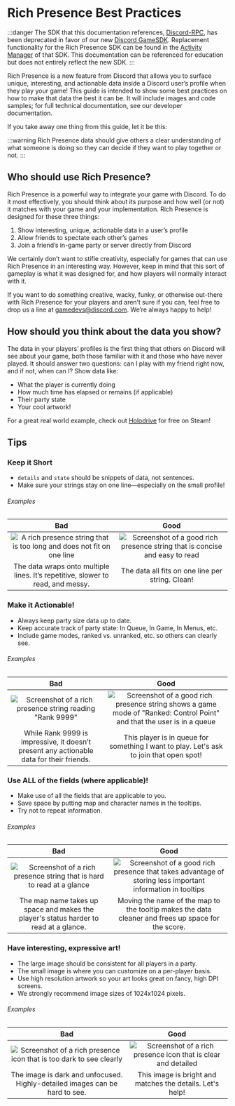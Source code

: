 # Rich Presence Best Practices

:::danger
The SDK that this documentation references, [Discord-RPC](https://github.com/discord/discord-rpc), has been deprecated in favor of our new [Discord GameSDK](/game-sdk/getting-started). Replacement functionality for the Rich Presence SDK can be found in the [Activity Manager](/game-sdk/activities) of that SDK. This documentation can be referenced for education but does not entirely reflect the new SDK.
:::

Rich Presence is a new feature from Discord that allows you to surface unique, interesting, and actionable data inside a Discord user’s profile when they play your game! This guide is intended to show some best practices on how to make that data the best it can be. It will include images and code samples; for full technical documentation, see our developer documentation.

If you take away one thing from this guide, let it be this:

:::warning
Rich Presence data should give others a clear understanding of what someone is doing so they can decide if they want to play together or not.
:::

## Who should use Rich Presence?

Rich Presence is a powerful way to integrate your game with Discord. To do it most effectively, you should think about its purpose and how well (or not) it matches with your game and your implementation. Rich Presence is designed for these three things:

1. Show interesting, unique, actionable data in a user’s profile
2. Allow friends to spectate each other’s games
3. Join a friend’s in-game party or server directly from Discord

We certainly don’t want to stifle creativity, especially for games that can use Rich Presence in an interesting way. However, keep in mind that this sort of gameplay is what it was designed for, and how players will normally interact with it.

If you want to do something creative, wacky, funky, or otherwise out-there with Rich Presence for your players and aren’t sure if you can, feel free to drop us a line at [gamedevs@discord.com](mailto:gamedevs@discord.com). We’re always happy to help!

## How should you think about the data you show?

The data in your players’ profiles is the first thing that others on Discord will see about your game, both those familiar with it and those who have never played. It should answer two questions: can I play with my friend right now, and if not, when can I? Show data like:

- What the player is currently doing
- How much time has elapsed or remains (if applicable)
- Their party state
- Your cool artwork!

For a great real world example, check out [Holodrive](https://store.steampowered.com/app/370770/Holodrive/) for free on Steam!

## Tips

### Keep it Short

- `details` and `state` should be snippets of data, not sentences.
- Make sure your strings stay on one line—especially on the small profile!

###### Examples

|                                                 Bad                                                  |                                                    Good                                                     |
|:----------------------------------------------------------------------------------------------------:|:-----------------------------------------------------------------------------------------------------------:|
| ![A rich presence string that is too long and does not fit on one line](/images/rp-long-strings.png) | ![Screenshot of a good rich presence string that is concise and easy to read](/images/rp-short-strings.png) |
|           The data wraps onto multiple lines. It’s repetitive, slower to read, and messy.            |                              The data all fits on one line per string. Clean!                               |

### Make it Actionable!

- Always keep party size data up to date.
- Keep accurate track of party state: In Queue, In Game, In Menus, etc.
- Include game modes, ranked vs. unranked, etc. so others can clearly see.

###### Examples

|                                            Bad                                             |                                                                         Good                                                                         |
|:------------------------------------------------------------------------------------------:|:----------------------------------------------------------------------------------------------------------------------------------------------------:|
| ![Screenshot of a rich presence string reading "Rank 9999"](/images/rp-non-actionable.png) | ![Screenshot of a good rich presence string shows a game mode of "Ranked: Control Point" and that the user is in a queue](/images/rp-actionable.png) |
|  While Rank 9999 is impressive, it doesn’t present any actionable data for their friends.  |                               This player is in queue for something I want to play. Let's ask to join that open spot!                                |

### Use ALL of the fields (where applicable)!

- Make use of all the fields that are applicable to you.
- Save space by putting map and character names in the tooltips.
- Try not to repeat information.

###### Examples

|                                                   Bad                                                   |                                                                  Good                                                                   |
|:-------------------------------------------------------------------------------------------------------:|:---------------------------------------------------------------------------------------------------------------------------------------:|
| ![Screenshot of a rich presence string that is hard to read at a glance](/images/rp-not-all-fields.png) | ![Screenshot of a good rich presence that takes advantage of storing less important information in tooltips](/images/rp-all-fields.png) |
|          The map name takes up space and makes the player's status harder to read at a glance.          |                   Moving the name of the map to the tooltip makes the data cleaner and frees up space for the score.                    |

### Have interesting, expressive art!

- The large image should be consistent for all players in a party.
- The small image is where you can customize on a per-player basis.
- Use high resolution artwork so your art looks great on fancy, high DPI screens.
- We strongly recommend image sizes of 1024x1024 pixels.

###### Examples

|                                              Bad                                              |                                           Good                                            |
|:---------------------------------------------------------------------------------------------:|:-----------------------------------------------------------------------------------------:|
| ![Screenshot of a rich presence icon that is too dark to see clearly](/images/rp-bad-art.png) | ![Screenshot of a rich presence icon that is clear and detailed](/images/rp-good-art.png) |
|          The image is dark and unfocused. Highly-detailed images can be hard to see.          |                 This image is bright and matches the details. Let's help!                 |
